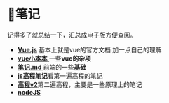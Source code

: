 # :baby_chick:笔记

记得多了就总结一下，汇总成电子版方便查阅。

- [**Vue.js**](./Vue.js.md) 基本上就是vue的官方文档 加一点自己的理解
- [**vue小本本** ](./vue小本本.md)一些**vue的杂项**
- [**笔记.md** ](./笔记.md)前端的一些**基础** 
- [**js高程笔记**](./js高程笔记.md)看第一遍高程的笔记
- [**高程v2**](./高程v2.md)第二遍高程，主要是一些原理上的笔记
- [**nodeJS**](./nodeJS.md)

